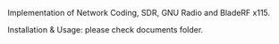 Implementation of Network Coding, SDR, GNU Radio and BladeRF x115.

Installation & Usage: please check documents folder.
